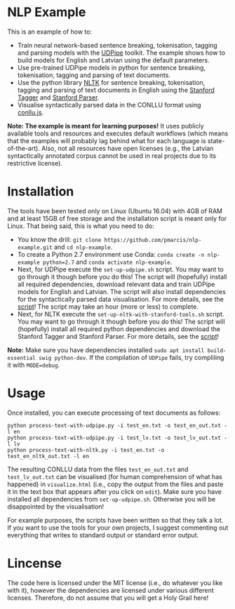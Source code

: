 # NLP Example

This is an example of how to:

* Train neural network-based sentence breaking, tokenisation, tagging and parsing models with the [UDPipe](https://github.com/ufal/udpipe) toolkit. The example shows how to build models for English and Latvian using the default parameters.
* Use pre-trained UDPipe models in python for sentence breaking, tokenisation, tagging and parsing of text documents.
* Use the python library [NLTK](http://www.nltk.org/) for sentence breaking, tokenisation, tagging and parsing of text documents in English using the [Stanford Tagger](http://nlp.stanford.edu/software/tagger.shtml) and [Stanford Parser](http://nlp.stanford.edu/software/lex-parser.shtml).
* Visualise syntactically parsed data in the CONLLU format using [conllu.js](https://github.com/spyysalo/conllu.js).

**Note: The example is meant for learning purposes!** It uses publicly available tools and resources and executes default workflows (which means that the examples will probably lag behind what for each language is state-of-the-art). Also, not all resources have open licenses (e.g., the Latvian syntactically annotated corpus cannot be used in real projects due to its restrictive license).

# Installation

The tools have been tested only on Linux (Ubuntu 16.04) with 4GB of RAM and at least 15GB of free storage and the installation script is meant only for Linux. That being said, this is what you need to do:

* You know the drill: `git clone https://github.com/pmarcis/nlp-example.git` and `cd nlp-example`.
* To create a Python 2.7 environment use Conda: `conda create -n nlp-example python=2.7` and `conda activate nlp-example`.
* Next, for UDPipe execute the `set-up-udpipe.sh` script. You may want to go through it though before you do this! The script will (hopefully) install all required dependencies, download relevant data and train UDPipe models for English and Latvian. The script will also install dependencies for the syntactically parsed data visualisation. For more details, see the [script](set-up-udpipe.sh)! The script may take an hour (more or less) to complete.
* Next, for NLTK execute the `set-up-nltk-with-stanford-tools.sh` script. You may want to go through it though before you do this! The script will (hopefully) install all required python dependencies and download the Stanford Tagger and Stanford Parser. For more details, see the [script](set-up-nltk-with-stanford-tools.sh)!

**Note:** Make sure you have dependencies installed `sudo apt install build-essential swig python-dev`. If the compilation of `UDPipe` fails, try compliling it with `MODE=debug`.

# Usage

Once installed, you can execute processing of text documents as follows:
```
python process-text-with-udpipe.py -i test_en.txt -o test_en_out.txt -l en
python process-text-with-udpipe.py -i test_lv.txt -o test_lv_out.txt -l lv
python process-text-with-nltk.py -i test_en.txt -o test_en_nltk_out.txt -l en
```

The resulting CONLLU data from the files `test_en_out.txt` and `test_lv_out.txt` can be visualised (for human comprehension of what has happened) in `visualize.html` (i.e., copy the output from the files and paste it in the text box that appears after you click on `edit`). Make sure you have installed all dependencies from `set-up-udpipe.sh`. Otherwise you will be disappointed by the visualisation!

For example purposes, the scripts have been written so that they talk a lot. If you want to use the tools for your own projects, I suggest commenting out everything that writes to standard output or standard error output.

# Lincense

The code here is licensed under the MIT license (i.e., do whatever you like with it), however the dependencies are licensed under various different licenses. Therefore, do not assume that you will get a Holy Grail here!
